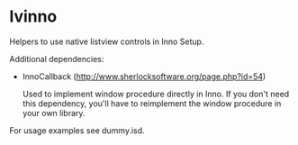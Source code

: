 lvinno
======

Helpers to use native listview controls in Inno Setup.

Additional dependencies:
 * InnoCallback (http://www.sherlocksoftware.org/page.php?id=54)

   Used to implement window procedure directly in Inno. If you don't need this dependency, you'll have to 
   reimplement the window procedure in your own library.
   
For usage examples see dummy.isd.

